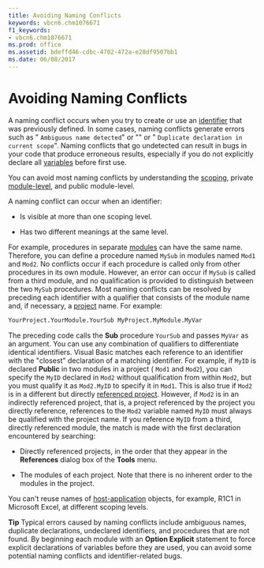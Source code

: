 ```yaml
---
title: Avoiding Naming Conflicts
keywords: vbcn6.chm1076671
f1_keywords:
- vbcn6.chm1076671
ms.prod: office
ms.assetid: bdeffd46-cdbc-4702-472a-e28df9507bb1
ms.date: 06/08/2017
---
```



# Avoiding Naming Conflicts

A naming conflict occurs when you try to create or use an [identifier](../../Glossary/vbe-glossary.md) that was previously defined. In some cases, naming conflicts generate errors such as " `Ambiguous name detected`" or "" or " `Duplicate declaration in current scope`". Naming conflicts that go undetected can result in bugs in your code that produce erroneous results, especially if you do not explicitly declare all [variables](../../Glossary/vbe-glossary.md) before first use.

You can avoid most naming conflicts by understanding the [scoping](../../Glossary/vbe-glossary.md), private [module-level](../../Glossary/vbe-glossary.md), and public module-level.

A naming conflict can occur when an identifier:


- Is visible at more than one scoping level.
    
- Has two different meanings at the same level.
    

For example, procedures in separate [modules](../../Glossary/vbe-glossary.md) can have the same name. Therefore, you can define a procedure named `MySub` in modules named `Mod1` and `Mod2`. No conflicts occur if each procedure is called only from other procedures in its own module. However, an error can occur if  `MySub` is called from a third module, and no qualification is provided to distinguish between the two `MySub` procedures.
Most naming conflicts can be resolved by preceding each identifier with a qualifier that consists of the module name and, if necessary, a [project](../../Glossary/vbe-glossary.md) name. For example:



```vb
YourProject.YourModule.YourSub MyProject.MyModule.MyVar
```

The preceding code calls the  **Sub** procedure `YourSub` and passes `MyVar` as an argument. You can use any combination of qualifiers to differentiate identical identifiers.
Visual Basic matches each reference to an identifier with the "closest" declaration of a matching identifier. For example, if  `MyID` is declared **Public** in two modules in a project ( `Mod1` and `Mod2`), you can specify the  `MyID` declared in `Mod2` without qualification from within `Mod2`, but you must qualify it as  `Mod2.MyID` to specify it in `Mod1`. This is also true if  `Mod2` is in a different but directly [referenced project](../../Glossary/vbe-glossary.md). However, if  `Mod2` is in an indirectly referenced project, that is, a project referenced by the project you directly reference, references to the `Mod2` variable named `MyID` must always be qualified with the project name. If you reference `MyID` from a third, directly referenced module, the match is made with the first declaration encountered by searching:

- Directly referenced projects, in the order that they appear in the  **References** dialog box of the **Tools** menu.
    
- The modules of each project. Note that there is no inherent order to the modules in the project.
    
You can't reuse names of [host-application](../../Glossary/vbe-glossary.md) objects, for example, R1C1 in Microsoft Excel, at different scoping levels.

 **Tip**  Typical errors caused by naming conflicts include ambiguous names, duplicate declarations, undeclared identifiers, and procedures that are not found. By beginning each module with an  **Option Explicit** statement to force explicit declarations of variables before they are used, you can avoid some potential naming conflicts and identifier-related bugs.


